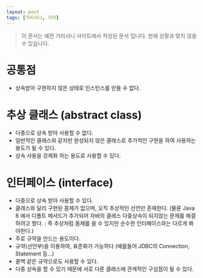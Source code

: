 ```yaml
---
layout: post
tags: [가리사니, 기타]
---
```


> 이 문서는 예전 가리사니 사이트에서 작성된 문서 입니다.
현재 상황과 맞지 않을 수 있습니다.


# 공통점
- 상속받아 구현하지 않은 상태로 인스턴스를 만들 수 없다.


# 추상 클래스 (abstract class)
- 다중으로 상속 받아 사용할 수 없다.
- 일반적인 클래스와 같지만 완성되지 않은 클래스로 추가적인 구현을 하여 사용하는 용도가 될 수 있다.
- 상속 사용을 강제화 하는 용도로 사용할 수 있다.


# 인터페이스 (interface)
- 다중으로 상속 받아 사용할 수 있다.
- 클래스와 달리 구현된 몸체가 없으며, 오직 추상적인 선언만 존재한다.
(물론 Java 8 에서 디폴트 메서드가 추가되어 자바의 클래스 다중상속이 되지않는 문제를 해결하려고 했다. : 즉 추상처럼 몸체를 쓸 수 있지만 순수한 인터페이스와는 다르게 봐야한다.)
- 주로 규약을 만드는 용도이다.
- 규약(선언부)을 이용하여, 표준화가 가능하다 (예를들어 JDBC의 Connection, Statement 등...)
- 콜백 같은 규약으로도 사용할 수 있다.
- 다중 상속을 할 수 있기 때문에 서로 다른 클래스에 관계적인 구심점이 될 수 있다.